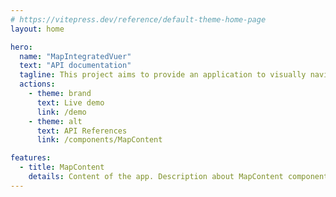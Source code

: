 ```yaml
---
# https://vitepress.dev/reference/default-theme-home-page
layout: home

hero:
  name: "MapIntegratedVuer"
  text: "API documentation"
  tagline: This project aims to provide an application to visually navigate anatomical entities to discover functional and physiological datasets from organ-specific neural circuitry.
  actions:
    - theme: brand
      text: Live demo
      link: /demo
    - theme: alt
      text: API References
      link: /components/MapContent

features:
  - title: MapContent
    details: Content of the app. Description about MapContent component.
---
```

